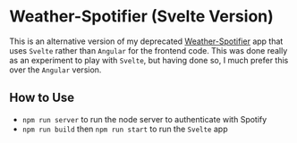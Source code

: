 # Weather-Spotifier (Svelte Version)

This is an alternative version of my deprecated [Weather-Spotifier](https://github.com/KCM78/weather-spotifier) app that uses `Svelte` rather than `Angular` for the frontend code. This was done really as an experiment to play with `Svelte`, but having done so, I much prefer this over the `Angular` version.


## How to Use

- `npm run server` to run the node server to authenticate with Spotify
- `npm run build` then `npm run start` to run the `Svelte` app

